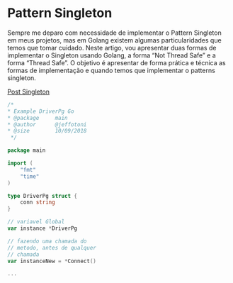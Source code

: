 # Pattern Singleton

Sempre me deparo com necessidade de implementar o Pattern Singleton em meus projetos, mas em Golang existem algumas particularidades que temos que tomar cuidado. Neste artigo, vou apresentar duas formas de implementar o Singleton usando Golang, a forma “Not Thread Safe” e a forma “Thread Safe”. O objetivo é apresentar de forma prática e técnica as formas de implementação e quando temos que implementar o patterns singleton.

[Post Singleton](https://medium.com/golang-issue/pattern-singleton-com-golang-issue-1-938d1debe626)


```go
/*
* Example DriverPg Go
* @package     main
* @author      @jeffotoni
* @size        10/09/2018
 */

package main

import (
	"fmt"
	"time"
)

type DriverPg struct {
	conn string
}

// variavel Global
var instance *DriverPg

// fazendo uma chamada do
// metodo, antes de qualquer
// chamada
var instanceNew = *Connect() 

... 
```